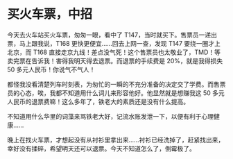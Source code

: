 # 买火车票，中招

今天去火车站买火车票，匆匆一眼，看中了 T147，当时就买下。售票员一递出票，马上跟我说，T168 更快更便宜……回去上网一查，发现 T147 要绕一圈才上北京，而 T168 直接走京九线！差点没气死！这个售票员也太敬业了，TMD！等卖完票在告诉我！害得我明天得去退票。而退票的手续费是 20%，就是我得损失 50 多元人民币！你说气不气人！

都怪我没看清楚列车时刻表，为匆忙的一瞬的不充分准备的决定交了学费。而售票员的心态，唉，我都不知道用什么词儿来形容他好。他显然就是想赚我这 50 多元人民币的退票费嘛！这么多年了，铁老大的素质还是没有什么提高。

不知道用什么华里的词藻来骂铁老大好，记流水账发泄一下，以便有利于心理健康……

晚上在找火车票，才想起没有从衬衫里拿出来……衬衫已经洗掉了，赶紧找出来，幸好没有揉碎，希望明天还可以退票。今天不知道怎么了，倒霉极了。
